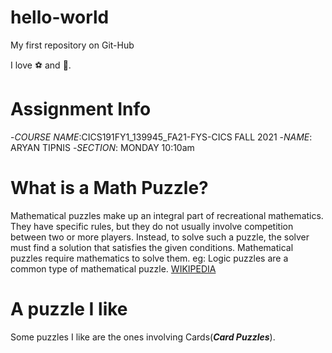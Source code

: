 # hello-world

My first repository on Git-Hub

I love :soccer: and :cricket_game:.

# **Assignment Info**
-*COURSE NAME*:CICS191FY1_139945_FA21-FYS-CICS FALL 2021 
-*NAME*: ARYAN TIPNIS 
-*SECTION*: MONDAY 10:10am 

# **What is a Math Puzzle?**
Mathematical puzzles make up an integral part of recreational mathematics. They have specific rules, but they do not usually involve competition between two or more players. Instead, to solve such a puzzle, the solver must find a solution that satisfies the given conditions. Mathematical puzzles require mathematics to solve them. 
eg: Logic puzzles are a common type of mathematical puzzle.
[WIKIPEDIA](https://en.wikipedia.org/wiki/Mathematical_puzzle)

# **A puzzle I like**
Some puzzles I like are the ones involving Cards(***Card Puzzles***).
